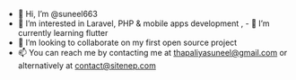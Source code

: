 - 👋 Hi, I’m @suneel663
- 👀 I’m interested in Laravel, PHP & mobile apps development
, - 🌱 I’m currently learning flutter
- 💞️ I’m looking to collaborate on my first open source project
- 📫 You can reach me by contacting me at thapaliyasuneel@gmail.com or alternatively at contact@sitenep.com 

<!---
suneel663/suneel663 is a ✨ special ✨ repository because its `README.md` (this file) appears on your GitHub profile.
You can click the Preview link to take a look at your changes.
--->
